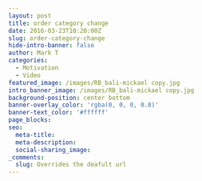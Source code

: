 ```yaml
---
layout: post
title: order category change
date: 2016-03-23T10:20:00Z
slug: order-category-change
hide-intro-banner: false
author: Mark T
categories:
  - Motivation
  - Video
featured_image: /images/RB_bali-mickael copy.jpg
intro_banner_image: /images/RB_bali-mickael copy.jpg
background-position: center bottom
banner-overlay_color: 'rgba(0, 0, 0, 0.8)'
banner-text_color: '#ffffff'
page_blocks:
seo:
  meta-title:
  meta-description:
  social-sharing_image:
_comments:
  slug: Overrides the deafult url
---
```

